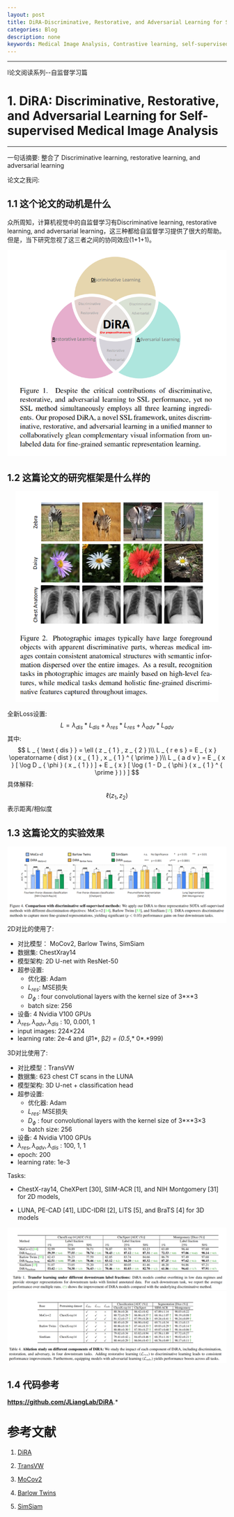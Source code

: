 ```yaml
---
layout: post
title: DiRA-Discriminative, Restorative, and Adversarial Learning for Self-supervised Medical Image Analysis
categories: Blog
description: none
keywords: Medical Image Analysis, Contrastive learning, self-supervised
---
```



---

l论文阅读系列--自监督学习篇

# 1. **DiRA: Discriminative, Restorative, and Adversarial Learning for Self-supervised Medical Image Analysis**

****

一句话摘要: 整合了 Discriminative learning, restorative learning, and adversarial learning



论文之我问:

## 1.1 这个论文的动机是什么

众所周知，计算机视觉中的自监督学习有Discriminative learning, restorative learning, and adversarial learning，这三种都给自监督学习提供了很大的帮助。但是，当下研究忽视了这三者之间的协同效应(1+1+1)。

<center>
    <img src="/images/posts/blog/Paper/1658722167326.jpg" alt="picture not found" style="zoom:70%;" />
    <br>
</center>

## 1.2 这篇论文的研究框架是什么样的

<center>
    <img src="/images/posts/blog/Paper/1658722281921.jpg" alt="picture not found" style="zoom:70%;" />
    <br>
</center>

全新Loss设置:
$$
L = \lambda _ { d i s } * L _ { d i s } + \lambda _ { r e s } * L _ { r e s } + \lambda _ { a d v } * L _ { a d v }
$$
其中:
$$
L _ { \text { dis } } = \ell ( z _ { 1 } , z _ { 2 } )\\
L _ { r e s } = E _ { x } \operatorname { dist } ( x _ { 1 } , x _ { 1 } ^ { \prime } )\\
L _ { a d v } = E _ { x } [ \log D _ { \phi } ( x _ { 1 } ) ] + E _ { x } [ \log ( 1 - D _ { \phi } ( x _ { 1 } ^ { \prime } ) ) ]
$$
具体解释:
$$
\ell ( z _ { 1 } , z _ { 2 } )
$$
表示距离/相似度

## 1.3 这篇论文的实验效果

<center>
    <img src="/images/posts/blog/Paper/1658800610564.jpg" alt="picture not found" style="zoom:70%;" />
    <br>
</center>
2D对比的使用了:

- 对比模型： MoCov2,  Barlow Twins,  SimSiam
- 数据集: ChestXray14
- 模型架构: 2D U-net with ResNet-50
- 超参设置: 
  - 优化器: Adam
  - $L_{res}$: MSE损失
  - $D _ { \phi }$ : four convolutional layers with the kernel size of 3*×*3
  - batch size: 256
- 设备: 4 Nvidia V100 GPUs
- $\lambda_{res},\lambda_{adv},\lambda_{dis}$ : 10, 0.001, 1
- input images: 224×224
- learning rate:  2e-4 and (*β*1*, β*2) = (0*.*5*,* 0*.*999)

3D对比使用了:

- 对比模型：TransVW
- 数据集: 623 chest CT scans in the LUNA
- 模型架构: 3D U-net + classification head
- 超参设置: 
  - 优化器: Adam
  - $L_{res}$: MSE损失
  - $D _ { \phi }$ : four convolutional layers with the kernel size of 3*×*3×3
  - batch size: 256
- 设备: 4 Nvidia V100 GPUs
- $\lambda_{res},\lambda_{adv},\lambda_{dis}$ : 100, 1, 1
- epoch: 200
- learning rate: 1e-3

Tasks:

-  ChestX-ray14, CheXPert [30], SIIM-ACR [1], and NIH Montgomery [31] for 2D models,

-  LUNA, PE-CAD [41], LIDC-IDRI [2], LiTS [5], and BraTS [4] for 3D models

<center>
    <img src="/images/posts/blog/Paper/1658801785576.jpg" alt="picture not found" style="zoom:70%;" />
    <br>
</center>

<center>
    <img src="/images/posts/blog/Paper/1658801908576.jpg" alt="picture not found" style="zoom:70%;" />
    <br>
</center>

## 1.4 代码参考

**https://github.com/JLiangLab/DiRA**.*

# 参考文献

1. [DiRA](https://arxiv.org/abs/2204.10437)

2. [TransVW](https://arxiv.org/abs/2102.10680v1)

3. [MoCov2](https://arxiv.org/abs/2003.04297)

4. [Barlow Twins](https://arxiv.org/abs/2103.03230)

5. [SimSiam](https://arxiv.org/abs/2011.10566)
